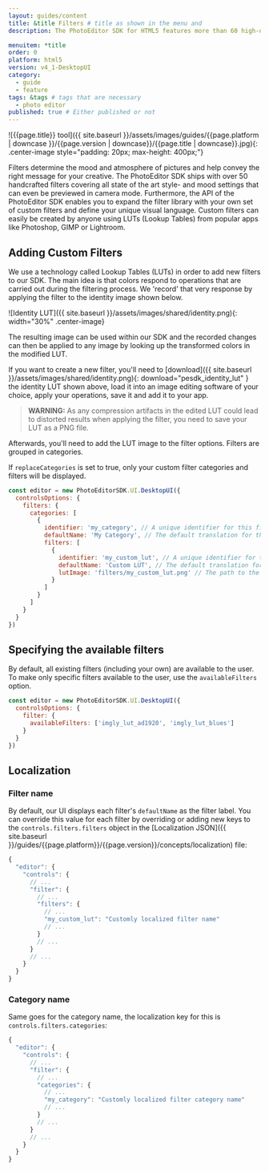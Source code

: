 ```yaml
---
layout: guides/content
title: &title Filters # title as shown in the menu and
description: The PhotoEditor SDK for HTML5 features more than 60 high-quality filters with lightning fast processing. Learn how to easily add your own custom filters.

menuitem: *title
order: 0
platform: html5
version: v4_1-DesktopUI
category:
  - guide
  - feature
tags: &tags # tags that are necessary
  - photo editor
published: true # Either published or not
---
```

![{{page.title}} tool]({{ site.baseurl }}/assets/images/guides/{{page.platform | downcase }}/{{page.version | downcase}}/{{page.title | downcase}}.jpg){: .center-image style="padding: 20px; max-height: 400px;"}


Filters determine the mood and atmosphere of pictures and help convey the right message for your creative. The PhotoEditor SDK ships with over 50 handcrafted filters covering all state of the art style- and mood settings that can even be previewed in camera mode. Furthermore, the API of the PhotoEditor SDK enables you to expand the filter library with your own set of custom filters and define your unique visual language. Custom filters can easily be created by anyone using LUTs (Lookup Tables) from popular apps like Photoshop, GIMP or Lightroom.

## Adding Custom Filters

We use a technology called Lookup Tables (LUTs) in order to add new filters to our SDK.
The main idea is that colors respond to operations that are carried out during the filtering process. We 'record' that very response by applying the filter to the identity image shown below.

![Identity LUT]({{ site.baseurl }}/assets/images/shared/identity.png){: width="30%" .center-image}

The resulting image can be used within our SDK and the recorded changes can then be applied to any image by looking up the transformed colors in the modified LUT.

If you want to create a new filter, you'll need to [download]({{ site.baseurl }}/assets/images/shared/identity.png){: download="pesdk_identity_lut" } the identity LUT shown above, load it into an image editing software of your choice, apply your operations, save it and add it to your app.

> __WARNING:__ As any compression artifacts in the edited LUT could lead to distorted results when applying the filter, you need to save your LUT as a PNG file.

Afterwards, you'll need to add the LUT image to the filter options. Filters are grouped in categories.

If `replaceCategories` is set to true, only your custom filter categories and filters will be displayed.

```js
const editor = new PhotoEditorSDK.UI.DesktopUI({
  controlsOptions: {
    filters: {
      categories: [
        {
          identifier: 'my_category', // A unique identifier for this filter category
          defaultName: 'My Category', // The default translation for this filter category
          filters: [
            {
              identifier: 'my_custom_lut', // A unique identifier for this filter
              defaultName: 'Custom LUT', // The default translation for this filter
              lutImage: 'filters/my_custom_lut.png' // The path to the LUT image
            }
          ]
        }
      ]
    }
  }
})
```

## Specifying the available filters

By default, all existing filters (including your own) are available to the user. To make only specific filters available to the user, use the `availableFilters` option.

```js
const editor = new PhotoEditorSDK.UI.DesktopUI({
  controlsOptions: {
    filter: {
      availableFilters: ['imgly_lut_ad1920', 'imgly_lut_blues']
    }
  }
})
```

## Localization

### Filter name

By default, our UI displays each filter's `defaultName` as the filter label. You can override this value for each filter by overriding or adding new keys to the `controls.filters.filters` object in the [Localization JSON]({{ site.baseurl }}/guides/{{page.platform}}/{{page.version}}/concepts/localization) file:

```js
{
  "editor": {
    "controls": {
      // ...
      "filter": {
        // ...
        "filters": {
          // ...
          "my_custom_lut": "Customly localized filter name"
          // ...
        }
        // ...
      }
      // ...
    }
  }
}
```

### Category name

Same goes for the category name, the localization key for this is `controls.filters.categories`:

```js
{
  "editor": {
    "controls": {
      // ...
      "filter": {
        // ...
        "categories": {
          // ...
          "my_category": "Customly localized filter category name"
          // ...
        }
        // ...
      }
      // ...
    }
  }
}
```
